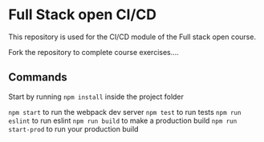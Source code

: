 # Full Stack open CI/CD

This repository is used for the CI/CD module of the Full stack open course.

Fork the repository to complete course exercises....

## Commands

Start by running `npm install` inside the project folder

`npm start` to run the webpack dev server
`npm test` to run tests
`npm run eslint` to run eslint
`npm run build` to make a production build
`npm run start-prod` to run your production build
